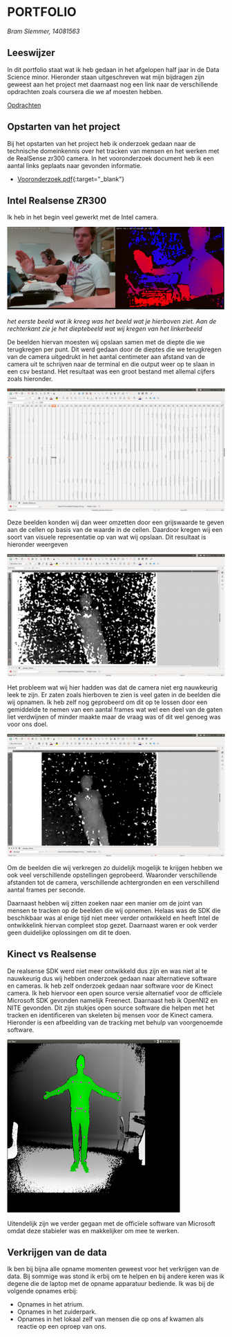 # PORTFOLIO
*Bram Slemmer, 14081563*

## Leeswijzer
In dit portfolio staat wat ik heb gedaan in het afgelopen half jaar in de Data Science minor.
Hieronder staan uitgeschreven wat mijn bijdragen zijn geweest aan het project met daarnaast nog een link naar de verschillende opdrachten zoals coursera die we af moesten hebben.

[Opdrachten](https://bram4370.github.io/portfolioDataScience/Opdrachten/Opdrachten)

## Opstarten van het project

Bij het opstarten van het project heb ik onderzoek gedaan naar de technische domeinkennis over het tracken van mensen en het werken met de RealSense zr300 camera. In het vooronderzoek document heb ik een aantal links geplaats naar gevonden informatie.
- [Vooronderzoek.pdf](documents/Aanpak_vooronderzoek.pdf){:target="_blank"}

## Intel Realsense ZR300

Ik heb in het begin veel gewerkt met de Intel camera.

<img src=/images/Printscreen_camera.png width="600" he3ght="300">

*het eerste beeld wat ik kreeg was het beeld wat je hierboven ziet. Aan de rechterkant zie je het dieptebeeld wat wij kregen van het linkerbeeld*

De beelden hiervan moesten wij opslaan samen met de diepte die we terugkregen per punt. Dit werd gedaan door de dieptes die we terugkregen van de camera uitgedrukt in het aantal centimeter aan afstand van de camera uit te schrijven naar de terminal en die output weer op te slaan in een csv bestand. Het resultaat was een groot bestand met allemal cijfers zoals hieronder.

![CSV beelden camera](/images/combined_frames_csv.png)

Deze beelden konden wij dan weer omzetten door een grijswaarde te geven aan de cellen op basis van de waarde in de cellen. Daardoor kregen wij een soort van visuele representatie op van wat wij opslaan. Dit resultaat is hieronder weergeven

![Greyscale image realsense](/images/Frame1.png)

Het probleem wat wij hier hadden was dat de camera niet erg nauwkeurig leek te zijn. Er zaten zoals hierboven te zien is veel gaten in de beelden die wij opnamen. Ik heb zelf nog geprobeerd om dit op te lossen door een gemiddelde te nemen van een aantal frames wat wel een deel van de gaten liet verdwijnen of minder maakte maar de vraag was of dit wel genoeg was voor ons doel.

![Average greyscale image realsense](/images/Frame_average.png)

Om de beelden die wij verkregen zo duidelijk mogelijk te krijgen hebben we ook veel verschillende opstellingen geprobeerd. Waaronder verschillende afstanden tot de camera, verschillende achtergronden en een verschillend aantal frames per seconde.

Daarnaast hebben wij zitten zoeken naar een manier om de joint van mensen te tracken op de beelden die wij opnemen. Helaas was de SDK die beschikbaar was al enige tijd niet meer verder ontwikkeld en heeft Intel de ontwikkelink hiervan compleet stop gezet. Daarnaast waren er ook verder geen duidelijke oplossingen om dit te doen.

## Kinect vs Realsense
De realsense SDK werd niet meer ontwikkeld dus zijn en was niet al te nauwkeurig dus wij hebben onderzoek gedaan naar alternatieve software en cameras. Ik heb zelf onderzoek gedaan naar software voor de Kinect camera. Ik heb hiervoor een open source versie alternatief voor de officïele Microsoft SDK gevonden namelijk Freenect. Daarnaast heb ik OpenNI2 en NITE gevonden. Dit zijn stukjes open source software die helpen met het tracken en identificeren van skeleten bij mensen voor de Kinect camera. Hieronder is een afbeelding van de tracking met behulp van voorgenoemde software.

<img src=/images/Freenect_good_tracking.png width="400" height="400"> 

Uitendelijk zijn we verder gegaan met de officïele software van Microsoft omdat deze stabieler was en makkelijker om mee te werken.

## Verkrijgen van de data

Ik ben bij bijna alle opname momenten geweest voor het verkrijgen van de data. Bij sommige was stond ik erbij om te helpen en bij andere keren was ik degene die de laptop met de opname apparatuur bediende. Ik was bij de volgende opnames erbij:

* Opnames in het atrium.
* Opnames in het zuiderpark.
* Opnames in het lokaal zelf van mensen die op ons af kwamen als reactie op een oproep van ons.
